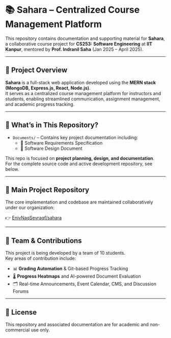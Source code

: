 # 📚 Sahara – Centralized Course Management Platform

This repository contains documentation and supporting material for **Sahara**, a collaborative course project for **CS253: Software Engineering** at **IIT Kanpur**, mentored by **Prof. Indranil Saha** (Jan 2025 – April 2025).

---

## 🧠 Project Overview

**Sahara** is a full-stack web application developed using the **MERN stack (MongoDB, Express.js, React, Node.js)**.  
It serves as a centralized course management platform for instructors and students, enabling streamlined communication, assignment management, and academic progress tracking.

---

## 📁 What’s in This Repository?

- `Documents/` – Contains key project documentation including:
  - 📄 Software Requirements Specification
  - 📄 Software Design Document

This repo is focused on **project planning, design, and documentation**.  
For the complete source code and active development repository, see below.

---

## 🔗 Main Project Repository

The core implementation and codebase are maintained collaboratively under our organization:

👉 [EnivNaqSevraqf/sahara](https://github.com/EnivNaqSevraqf/sahara)

---

## 👥 Team & Contributions

This project is being developed by a team of 10 students.  
Key areas of contribution include:

- 📊 **Grading Automation** & Git-based Progress Tracking  
- 🌡️ **Progress Heatmaps** and AI-powered Document Evaluation  
- 🗂️ Real-time Announcements, Event Calendar, CMS, and Discussion Forums  

---

## 📝 License

This repository and associated documentation are for academic and non-commercial use only.
